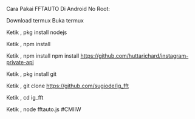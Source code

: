 Cara Pakai FFTAUTO Di Android No Root:

Download termux
Buka termux

Ketik , pkg install nodejs

Ketik , npm install

Ketik , npm install
npm install https://github.com/huttarichard/instagram-private-api

Ketik , pkg install git

Ketik , git clone https://github.com/sugiode/ig_fft

Ketik , cd ig_fft

Ketik , node fftauto.js #CMIIW
